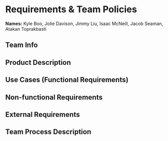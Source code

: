 # Requirements & Team Policies

**Names:** Kyle Boo, Jolie Davison, Jimmy Liu, Isaac McNeill, Jacob Seaman, Atakan Toprakbasti

## Team Info

## Product Description

## Use Cases (Functional Requirements)

## Non-functional Requirements

## External Requirements

## Team Process Description

## 
